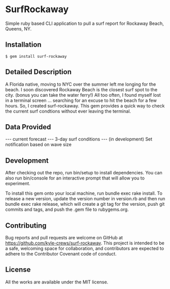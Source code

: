 # SurfRockaway

Simple ruby based CLI application to pull a surf report for Rockaway Beach, Queens, NY.

## Installation

```
$ gem install surf-rockaway
```

## Detailed Description

A Florida native, moving to NYC over the summer left me longing for the beach. I soon discovered Rockaway Beach is the closest surf spot to the city. (bonus you can take the water ferry!) All too often, I found myself lost in a terminal screen ... searching for an excuse to hit the beach for a few hours. So, I created surf-rockaway. This gem provides a quick way to check the current surf condtions without ever leaving the terminal.

## Data Provided

--- current forecast
--- 3-day surf conditions
--- (in development) Set notification based on wave size

## Development

After checking out the repo, run bin/setup to install dependencies. You can also run bin/console for an interactive prompt that will allow you to experiment.

To install this gem onto your local machine, run bundle exec rake install. To release a new version, update the version number in version.rb and then run bundle exec rake release, which will create a git tag for the version, push git commits and tags, and push the .gem file to rubygems.org.

## Contributing

Bug reports and pull requests are welcome on GitHub at https://github.com/kyle-crews/surf-rockaway. This project is intended to be a safe, welcoming space for collaboration, and contributors are expected to adhere to the Contributor Covenant code of conduct.

## License

All the works are available under the MIT license.
